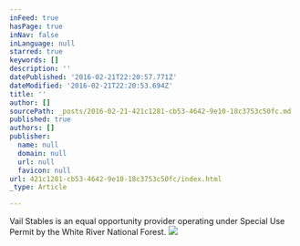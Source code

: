 ```yaml
---
inFeed: true
hasPage: true
inNav: false
inLanguage: null
starred: true
keywords: []
description: ''
datePublished: '2016-02-21T22:20:57.771Z'
dateModified: '2016-02-21T22:20:53.694Z'
title: ''
author: []
sourcePath: _posts/2016-02-21-421c1281-cb53-4642-9e10-18c3753c50fc.md
published: true
authors: []
publisher:
  name: null
  domain: null
  url: null
  favicon: null
url: 421c1281-cb53-4642-9e10-18c3753c50fc/index.html
_type: Article

---
```

Vail Stables is an equal opportunity provider operating under Special Use Permit by the White River National Forest.  ![](https://the-grid-user-content.s3-us-west-2.amazonaws.com/bec461a7-64aa-425f-8a0d-a2bf13b30aaf.png)